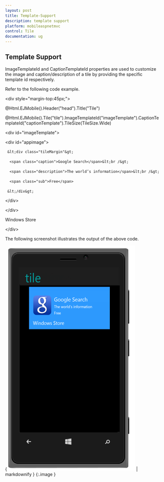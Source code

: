 ```yaml
---
layout: post
title: Template-Support
description: template support
platform: mobileaspnetmvc
control: Tile
documentation: ug
---
```


## Template Support

ImageTemplateId and CaptionTemplateId properties are used to customize the image and caption/description of a tile by providing the specific template id respectively. 

Refer to the following code example.

&lt;div style="margin-top:45px;"&gt; 

@Html.EJMobile().Header("head").Title("Tile")

@Html.EJMobile().Tile("tile").ImageTemplateId("imageTemplate").CaptionTemplateId("captionTemplate").TileSize(TileSize.Wide)

&lt;div id="imageTemplate"&gt;

   &lt;div id="appimage"&gt;

     &lt;div class="tileMargin"&gt;

      <span class="caption">Google Search</span>&lt;br /&gt;

      <span class="description">The world’s information</span>&lt;br /&gt;

      <span class="sub">Free</span>

     &lt;/div&gt;

   &lt;/div&gt;

&lt;/div&gt;

<div id="captionTemplate" class="title">Windows Store</div>

&lt;/div&gt;





The following screenshot illustrates the output of the above code.

{ ![](Template-Support_images/Template-Support_img1.png) | markdownify }
{:.image }


